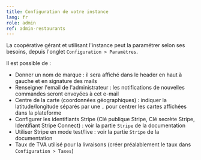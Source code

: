 ```yaml
---
title: Configuration de votre instance
lang: fr
role: admin
ref: admin-restaurants
---
```


La coopérative gérant et utilisant l'instance peut la paramétrer selon ses besoins, depuis l'onglet `Configuration > Paramètres`.

Il est possible de :
* Donner un nom de marque : il sera affiché dans le header en haut à gauche et en signature des mails
* Renseigner l'email de l'administrateur : les notifications de nouvelles commandes seront envoyées à cet e-mail
* Centre de la carte (coordonnées géographiques) : indiquer la latitude/longitude séparés par une `,` pour centrer les cartes affichées dans la plateforme
* Configurer les identifiants Stripe (Clé publique Stripe, Clé secrète Stripe, Identifiant Stripe Connect) : voir la partie `Stripe` de la documentation
* Utiliser Stripe en mode test/live : voir la partie `Stripe` de la documentation
* Taux de TVA utilisé pour la livraisons (créer préalablement le taux dans `Configuration > Taxes`)


